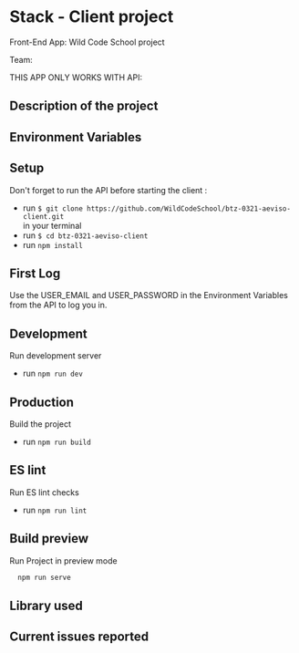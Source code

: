 # Stack - Client project

Front-End App: Wild Code School project

Team:

THIS APP ONLY WORKS WITH API:

## Description of the project

## Environment Variables

## Setup

Don't forget to run the API before starting the client :

- run `$ git clone https://github.com/WildCodeSchool/btz-0321-aeviso-client.git`  
  in your terminal
- run `$ cd btz-0321-aeviso-client`
- run `npm install `

## First Log

Use the USER_EMAIL and USER_PASSWORD in the Environment Variables from the API to log you in.

## Development

Run development server

- run `npm run dev`

## Production

Build the project

- run `npm run build`

## ES lint

Run ES lint checks

- run `npm run lint`

## Build preview

Run Project in preview mode

```bash
  npm run serve
```

## Library used

## Current issues reported
